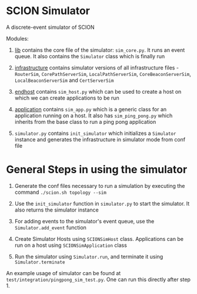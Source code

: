 SCION Simulator
===============

A discrete-event simulator of SCION

Modules:

1. [lib](/simulator/lib) contains the core file of the simulator: `sim_core.py`. It runs an event queue. It also contains the `Simulator` class which is finally run

2. [infrastructure](/simulator/infrastructure) contains simulator versions of all infrastructure files - `RouterSim`, `CorePathServerSim`, `LocalPathServerSim`, `CoreBeaconServerSim`, `LocalBeaconServerSim` and `CertServerSim`

3. [endhost](/simulator/endhost) contains `sim_host.py` which can be used to create a host on which we can create applications to be run

4. [application](/simulator/application) contains `sim_app.py` which is a generic class for an application running on a host. It also has `sim_ping_pong.py` which inherits from the base class to run a ping pong application

5. `simulator.py` contains `init_simulator` which initializes a `Simulator` instance and generates the infrastructure in simulator mode from conf file


General Steps in using the simulator
====================================

1. Generate the conf files necessary to run a simulation by executing the command `./scion.sh topology --sim`

2. Use the `init_simulator` function in `simulator.py` to start the simulator. It also returns the simulator instance

3. For adding events to the simulator's event queue, use the `Simulator.add_event` function

4. Create Simulator Hosts using `SCIONSimHost` class. Applications can be run on a host using `SCIONSimApplication` class

5. Run the simulator using `Simulator.run`, and terminate it using `Simulator.terminate`


An example usage of simulator can be found at `test/integration/pingpong_sim_test.py`. One can run this directly after step 1.
